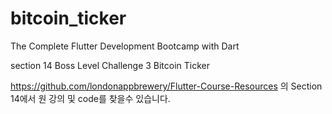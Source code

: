 # bitcoin_ticker

The Complete Flutter Development Bootcamp with Dart

section 14 Boss Level Challenge 3 Bitcoin Ticker

https://github.com/londonappbrewery/Flutter-Course-Resources 의 Section 14에서 원 강의 및 code를 찾을수 있습니다.